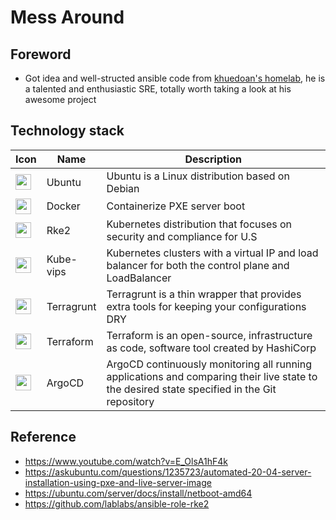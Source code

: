 # Mess Around

## Foreword
- Got idea and well-structed ansible code from [khuedoan's homelab](https://github.com/khuedoan/homelab.git), he is a talented and enthusiastic SRE, totally worth taking a look at his awesome project

## Technology stack
| Icon                                                                                                                                                                    | Name       | Description                                                                                                                                 |
| ----------------------------------------------------------------------------------------------------------------------------------------------------------------------- | ---------- | ------------------------------------------------------------------------------------------------------------------------------------------- |
| <img src="https://upload.wikimedia.org/wikipedia/commons/thumb/a/ab/Logo-ubuntu_cof-orange-hex.svg/1200px-Logo-ubuntu_cof-orange-hex.svg.png" width="25" height="25" /> | Ubuntu     | Ubuntu is a Linux distribution based on Debian                                                                                              |
| <img src="https://www.docker.com/wp-content/uploads/2022/03/vertical-logo-monochromatic.png" width="25" height="25" />                                                  | Docker     | Containerize PXE server boot                                                                                                                |
| <img src="https://www.suse.com/c/wp-content/uploads/2022/06/RKE.jpeg" width="25" height="25" />                                                                         | Rke2       | Kubernetes distribution that focuses on security and compliance for U.S                                                                     |
| <img src="https://kube-vip.io/images/kube-vip.png" width="25" height="25" />                                                                                            | Kube-vips  | Kubernetes clusters with a virtual IP and load balancer for both the control plane and LoadBalancer                                         |
| <img src="https://global.discourse-cdn.com/standard11/uploads/gruntwork/original/1X/451c24614aece67849fd62d0432d77ecd00735c6.png" width="25" height="25" />             | Terragrunt | Terragrunt is a thin wrapper that provides extra tools for keeping your configurations DRY                                                  |
| <img src="https://avatars.githubusercontent.com/u/52939924?v=4" width="25" height="25" />                                                                               | Terraform  | Terraform is an open-source, infrastructure as code, software tool created by HashiCorp                                                     |
| <img src="https://cncf-branding.netlify.app/img/projects/argo/icon/color/argo-icon-color.png" width="25" height="25" />                                                 | ArgoCD     | ArgoCD continuously monitoring all running applications and comparing their live state to the desired state specified in the Git repository |

## Reference
- https://www.youtube.com/watch?v=E_OlsA1hF4k
- https://askubuntu.com/questions/1235723/automated-20-04-server-installation-using-pxe-and-live-server-image
- https://ubuntu.com/server/docs/install/netboot-amd64
- https://github.com/lablabs/ansible-role-rke2
